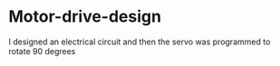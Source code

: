 # Motor-drive-design
I designed an electrical circuit  and then the servo was programmed to rotate 90 degrees 
